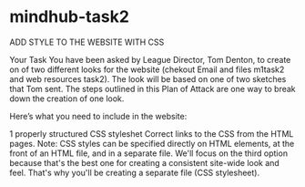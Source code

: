 # mindhub-task2
ADD STYLE TO THE WEBSITE WITH CSS

Your Task
You have been asked by League Director, Tom Denton, to create on of two different looks for the website (chekout Email and files m1task2 and web resources task2). The look will be based on one of two sketches that Tom sent. The steps outlined in this Plan of Attack are one way to break down the creation of one look.

Here’s what you need to include in the website:

1 properly structured CSS styleshet
Correct links to the CSS from the HTML pages.
Note: CSS styles can be specified directly on HTML elements, at the front of an HTML file, and in a separate file. We'll focus on the third option because that's the best one for creating a consistent site-wide look and feel. That's why you'll be creating a separate file (CSS stylesheet).
